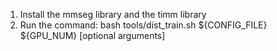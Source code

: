1. Install the mmseg library and the timm library
2. Run the command:
      bash tools/dist_train.sh ${CONFIG_FILE} ${GPU_NUM} [optional arguments]

